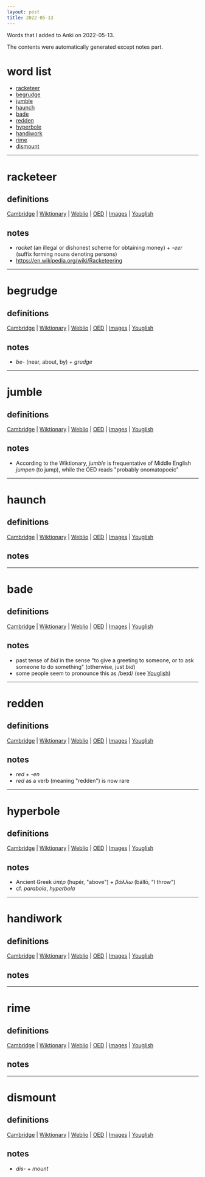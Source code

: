 ```yaml
---
layout: post
title: 2022-05-13
---
```


Words that I added to Anki on 2022-05-13.

The contents were automatically generated except notes part.
# word list
- [racketeer](#racketeer)
- [begrudge](#begrudge)
- [jumble](#jumble)
- [haunch](#haunch)
- [bade](#bade)
- [redden](#redden)
- [hyperbole](#hyperbole)
- [handiwork](#handiwork)
- [rime](#rime)
- [dismount](#dismount)

---

# racketeer
## definitions
[Cambridge](https://dictionary.cambridge.org/us/dictionary/english/racketeer)
|
[Wiktionary](https://en.wiktionary.org/wiki/racketeer#English)
|
[Weblio](https://ejje.weblio.jp/content_find?query=racketeer&searchType=exact)
|
[OED](https://www.oed.com/search?q=racketeer)
|
[Images](https://www.google.com/search?tbm=isch&q=racketeer)
|
[Youglish](https://youglish.com/pronounce/racketeer/english/us)

## notes
- *racket* (an illegal or dishonest scheme for obtaining money) + *-eer* (suffix forming nouns denoting persons)
- <https://en.wikipedia.org/wiki/Racketeering>

---

# begrudge
## definitions
[Cambridge](https://dictionary.cambridge.org/us/dictionary/english/begrudge)
|
[Wiktionary](https://en.wiktionary.org/wiki/begrudge#English)
|
[Weblio](https://ejje.weblio.jp/content_find?query=begrudge&searchType=exact)
|
[OED](https://www.oed.com/search?q=begrudge)
|
[Images](https://www.google.com/search?tbm=isch&q=begrudge)
|
[Youglish](https://youglish.com/pronounce/begrudge/english/us)

## notes
- *be-* (near, about, by) + *grudge*

---

# jumble
## definitions
[Cambridge](https://dictionary.cambridge.org/us/dictionary/english/jumble)
|
[Wiktionary](https://en.wiktionary.org/wiki/jumble#English)
|
[Weblio](https://ejje.weblio.jp/content_find?query=jumble&searchType=exact)
|
[OED](https://www.oed.com/search?q=jumble)
|
[Images](https://www.google.com/search?tbm=isch&q=jumble)
|
[Youglish](https://youglish.com/pronounce/jumble/english/us)

## notes
- According to the Wiktionary, *jumble* is frequentative of Middle English *jumpen* (to jump), while the OED reads "probably onomatopoeic"

---

# haunch
## definitions
[Cambridge](https://dictionary.cambridge.org/us/dictionary/english/haunch)
|
[Wiktionary](https://en.wiktionary.org/wiki/haunch#English)
|
[Weblio](https://ejje.weblio.jp/content_find?query=haunch&searchType=exact)
|
[OED](https://www.oed.com/search?q=haunch)
|
[Images](https://www.google.com/search?tbm=isch&q=haunch)
|
[Youglish](https://youglish.com/pronounce/haunch/english/us)

## notes

---

# bade
## definitions
[Cambridge](https://dictionary.cambridge.org/us/dictionary/english/bade)
|
[Wiktionary](https://en.wiktionary.org/wiki/bade#English)
|
[Weblio](https://ejje.weblio.jp/content_find?query=bade&searchType=exact)
|
[OED](https://www.oed.com/search?q=bade)
|
[Images](https://www.google.com/search?tbm=isch&q=bade)
|
[Youglish](https://youglish.com/pronounce/bade/english/us)

## notes
- past tense of *bid* in the sense "to give a greeting to someone, or to ask someone to do something" (otherwise, just *bid*)
- some people seem to pronounce this as /beɪd/ (see [Youglish](https://youglish.com/pronounce/bade/english/us))

---

# redden
## definitions
[Cambridge](https://dictionary.cambridge.org/us/dictionary/english/redden)
|
[Wiktionary](https://en.wiktionary.org/wiki/redden#English)
|
[Weblio](https://ejje.weblio.jp/content_find?query=redden&searchType=exact)
|
[OED](https://www.oed.com/search?q=redden)
|
[Images](https://www.google.com/search?tbm=isch&q=redden)
|
[Youglish](https://youglish.com/pronounce/redden/english/us)

## notes
- *red* + *-en*
- *red* as a verb (meaning "redden") is now rare

---

# hyperbole
## definitions
[Cambridge](https://dictionary.cambridge.org/us/dictionary/english/hyperbole)
|
[Wiktionary](https://en.wiktionary.org/wiki/hyperbole#English)
|
[Weblio](https://ejje.weblio.jp/content_find?query=hyperbole&searchType=exact)
|
[OED](https://www.oed.com/search?q=hyperbole)
|
[Images](https://www.google.com/search?tbm=isch&q=hyperbole)
|
[Youglish](https://youglish.com/pronounce/hyperbole/english/us)

## notes
- Ancient Greek *ὑπέρ* (hupér, "above") + *βάλλω* (bállō, "I throw")
- cf. *parabola*, *hyperbola*

---

# handiwork
## definitions
[Cambridge](https://dictionary.cambridge.org/us/dictionary/english/handiwork)
|
[Wiktionary](https://en.wiktionary.org/wiki/handiwork#English)
|
[Weblio](https://ejje.weblio.jp/content_find?query=handiwork&searchType=exact)
|
[OED](https://www.oed.com/search?q=handiwork)
|
[Images](https://www.google.com/search?tbm=isch&q=handiwork)
|
[Youglish](https://youglish.com/pronounce/handiwork/english/us)

## notes

---

# rime
## definitions
[Cambridge](https://dictionary.cambridge.org/us/dictionary/english/rime)
|
[Wiktionary](https://en.wiktionary.org/wiki/rime#English)
|
[Weblio](https://ejje.weblio.jp/content_find?query=rime&searchType=exact)
|
[OED](https://www.oed.com/search?q=rime)
|
[Images](https://www.google.com/search?tbm=isch&q=rime)
|
[Youglish](https://youglish.com/pronounce/rime/english/us)

## notes

---

# dismount
## definitions
[Cambridge](https://dictionary.cambridge.org/us/dictionary/english/dismount)
|
[Wiktionary](https://en.wiktionary.org/wiki/dismount#English)
|
[Weblio](https://ejje.weblio.jp/content_find?query=dismount&searchType=exact)
|
[OED](https://www.oed.com/search?q=dismount)
|
[Images](https://www.google.com/search?tbm=isch&q=dismount)
|
[Youglish](https://youglish.com/pronounce/dismount/english/us)

## notes
- *dis-* + *mount*

